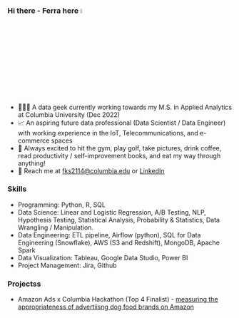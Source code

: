 ### Hi there - Ferra here <img src="https://media.giphy.com/media/hvRJCLFzcasrR4ia7z/giphy.gif" width="5%"></a>



- 👩🏻‍💻 A data geek currently working towards my M.S. in Applied Analytics at Columbia University (Dec 2022)
- 📈 An aspiring future data professional (Data Scientist / Data Engineer) with working experience in the IoT, Telecommunications, and e-commerce spaces
- 💭 Always excited to hit the gym, play golf, take pictures, drink coffee, read productivity / self-improvement books, and eat my way through anything!
- 📩 Reach me at fks2114@columbia.edu or <a href="https://www.linkedin.com/in/ferrasuryani/">LinkedIn</a>


### **Skills**
- Programming: Python, R, SQL
- Data Science: Linear and Logistic Regression, A/B Testing, NLP, Hypothesis Testing, Statistical Analysis, Probability & Statistics, Data Wrangling / Manipulation.
- Data Engineering: ETL pipeline, Airflow (python), SQL for Data Engineering (Snowflake), AWS (S3 and Redshift), MongoDB, Apache Spark 
- Data Visualization: Tableau, Google Data Studio, Power BI
- Project Management: Jira, Github

### **Projectss**
- Amazon Ads x Columbia Hackathon (Top 4 Finalist) -  <a href="https://drive.google.com/file/d/1WL7ROQ5Vu2oQRP5RNASwboTAlU-XPWLx/view?usp=sharing">measuring the appropriateness of advertiisng dog food brands on Amazon</a>
